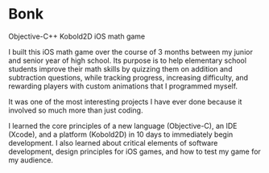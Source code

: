 # Bonk
Objective-C++ Kobold2D iOS math game

I built this iOS math game over the course of 3 months between my junior and senior year of high school.  Its purpose is to help elementary school students improve their math skills by quizzing them on addition and subtraction questions, while tracking progress, increasing difficulty, and rewarding players with custom animations that I programmed myself.

It was one of the most interesting projects I have ever done because it involved so much more than just coding.

I learned the core principles of a new language (Objective-C), an IDE (Xcode), and a platform (Kobold2D) in 10 days to immediately begin development.  I also learned about critical elements of software development, design principles for iOS games, and how to test my game for my audience.
